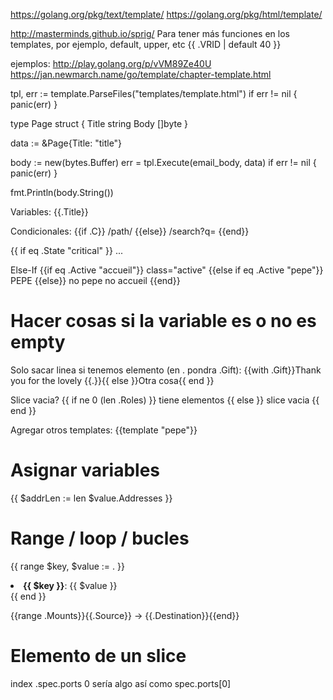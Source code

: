 https://golang.org/pkg/text/template/
https://golang.org/pkg/html/template/

http://masterminds.github.io/sprig/
Para tener más funciones en los templates, por ejemplo, default, upper, etc
{{ .VRID | default 40 }}

ejemplos:
http://play.golang.org/p/vVM89Ze40U
https://jan.newmarch.name/go/template/chapter-template.html


  tpl, err := template.ParseFiles("templates/template.html")
  if err != nil {
    panic(err)
  }

  type Page struct {
    Title string
    Body  []byte
  }
  
  data := &Page{Title: "title"} 
  
  body := new(bytes.Buffer)
  err = tpl.Execute(email_body, data)
  if err != nil {
    panic(err)
  }
  
  fmt.Println(body.String())


Variables:
{{.Title}}

Condicionales:
{{if .C}}
  /path/
{{else}}
  /search?q=
{{end}}

{{ if eq .State "critical" }}
...

Else-If
{{if eq .Active "accueil"}}
class="active"
{{else if eq .Active "pepe"}}
PEPE
{{else}}
no pepe no accueil
{{end}}


# Hacer cosas si la variable es o no es empty
Solo sacar linea si tenemos elemento (en . pondra .Gift):
{{with .Gift}}Thank you for the lovely {{.}}{{ else }}Otra cosa{{ end }}


Slice vacia?
{{ if ne 0 (len .Roles) }}
tiene elementos
{{ else }}
slice vacia
{{ end }}

Agregar otros templates:
{{template "pepe"}}



# Asignar variables
{{ $addrLen := len $value.Addresses }}



# Range / loop / bucles
{{ range $key, $value := . }}
 <li><strong>{{ $key }}</strong>: {{ $value }}</li>
{{ end }}

{{range .Mounts}}{{.Source}} -> {{.Destination}}{{end}}


# Elemento de un slice
index .spec.ports 0
sería algo así como spec.ports[0]
